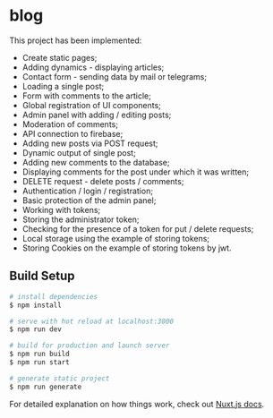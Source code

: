 # blog

This project has been implemented:

- Create static pages; </br>
- Adding dynamics - displaying articles; </br>
- Contact form - sending data by mail or telegrams; </br>
- Loading a single post; </br>
- Form with comments to the article; </br>
- Global registration of UI components; </br>
- Admin panel with adding / editing posts; </br>
- Moderation of comments; </br>
- API connection to firebase; </br>
- Adding new posts via POST request; </br>
- Dynamic output of single post; </br>
- Adding new comments to the database; </br>
- Displaying comments for the post under which it was written; </br>
- DELETE request - delete posts / comments; </br>
- Authentication / login / registration; </br>
- Basic protection of the admin panel; </br>
- Working with tokens; </br>
- Storing the administrator token; </br>
- Checking for the presence of a token for put / delete requests; </br>
- Local storage using the example of storing tokens; </br>
- Storing Cookies on the example of storing tokens by jwt. 

## Build Setup

```bash
# install dependencies
$ npm install

# serve with hot reload at localhost:3000
$ npm run dev

# build for production and launch server
$ npm run build
$ npm run start

# generate static project
$ npm run generate
```

For detailed explanation on how things work, check out [Nuxt.js docs](https://nuxtjs.org).
